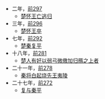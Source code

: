 

- 二年，[前297](公元/前300年~前251年.md)
  - [楚怀王亡逃归](楚/顷襄王/楚怀王亡逃归.md)
- 三年，[前296](公元/前300年~前251年.md)
  - [楚怀王卒](楚/顷襄王/楚怀王卒.md)
- 七年，[前292](公元/前300年~前251年.md)
  - [楚秦复平](楚/顷襄王/楚秦复平.md)
- 十八年，[前281](公元/前300年~前251年.md)
  - [楚人有好以弱弓微缴加归鴈之上者](楚/顷襄王/楚人有好以弱弓微缴加归鴈之上者.md)
- 二十一年，[前278](公元/前300年~前251年.md)
  - [秦将白起烧先王夷陵](楚/顷襄王/秦将白起烧先王夷陵.md)
- 二十七年，[前272](公元/前300年~前251年.md)
  - [复与秦平](楚/顷襄王/复与秦平.md)